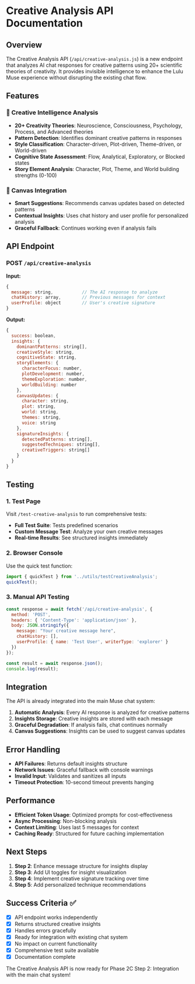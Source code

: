 # Creative Analysis API Documentation

## Overview

The Creative Analysis API (`/api/creative-analysis.js`) is a new endpoint that analyzes AI chat responses for creative patterns using 20+ scientific theories of creativity. It provides invisible intelligence to enhance the Lulu Muse experience without disrupting the existing chat flow.

## Features

### 🧠 Creative Intelligence Analysis
- **20+ Creativity Theories**: Neuroscience, Consciousness, Psychology, Process, and Advanced theories
- **Pattern Detection**: Identifies dominant creative patterns in responses
- **Style Classification**: Character-driven, Plot-driven, Theme-driven, or World-driven
- **Cognitive State Assessment**: Flow, Analytical, Exploratory, or Blocked states
- **Story Element Analysis**: Character, Plot, Theme, and World building strengths (0-100)

### 🎯 Canvas Integration
- **Smart Suggestions**: Recommends canvas updates based on detected patterns
- **Contextual Insights**: Uses chat history and user profile for personalized analysis
- **Graceful Fallback**: Continues working even if analysis fails

## API Endpoint

### POST `/api/creative-analysis`

**Input:**
```javascript
{
  message: string,           // The AI response to analyze
  chatHistory: array,        // Previous messages for context
  userProfile: object        // User's creative signature
}
```

**Output:**
```javascript
{
  success: boolean,
  insights: {
    dominantPatterns: string[],
    creativeStyle: string,
    cognitiveState: string,
    storyElements: {
      characterFocus: number,
      plotDevelopment: number,
      themeExploration: number,
      worldBuilding: number
    },
    canvasUpdates: {
      character: string,
      plot: string,
      world: string,
      themes: string,
      voice: string
    },
    signatureInsights: {
      detectedPatterns: string[],
      suggestedTechniques: string[],
      creativeTriggers: string[]
    }
  }
}
```

## Testing

### 1. Test Page
Visit `/test-creative-analysis` to run comprehensive tests:
- **Full Test Suite**: Tests predefined scenarios
- **Custom Message Test**: Analyze your own creative messages
- **Real-time Results**: See structured insights immediately

### 2. Browser Console
Use the quick test function:
```javascript
import { quickTest } from '../utils/testCreativeAnalysis';
quickTest();
```

### 3. Manual API Testing
```javascript
const response = await fetch('/api/creative-analysis', {
  method: 'POST',
  headers: { 'Content-Type': 'application/json' },
  body: JSON.stringify({
    message: "Your creative message here",
    chatHistory: [],
    userProfile: { name: 'Test User', writerType: 'explorer' }
  })
});

const result = await response.json();
console.log(result);
```

## Integration

The API is already integrated into the main Muse chat system:

1. **Automatic Analysis**: Every AI response is analyzed for creative patterns
2. **Insights Storage**: Creative insights are stored with each message
3. **Graceful Degradation**: If analysis fails, chat continues normally
4. **Canvas Suggestions**: Insights can be used to suggest canvas updates

## Error Handling

- **API Failures**: Returns default insights structure
- **Network Issues**: Graceful fallback with console warnings
- **Invalid Input**: Validates and sanitizes all inputs
- **Timeout Protection**: 10-second timeout prevents hanging

## Performance

- **Efficient Token Usage**: Optimized prompts for cost-effectiveness
- **Async Processing**: Non-blocking analysis
- **Context Limiting**: Uses last 5 messages for context
- **Caching Ready**: Structured for future caching implementation

## Next Steps

1. **Step 2**: Enhance message structure for insights display
2. **Step 3**: Add UI toggles for insight visualization
3. **Step 4**: Implement creative signature tracking over time
4. **Step 5**: Add personalized technique recommendations

## Success Criteria ✅

- [x] API endpoint works independently
- [x] Returns structured creative insights
- [x] Handles errors gracefully
- [x] Ready for integration with existing chat system
- [x] No impact on current functionality
- [x] Comprehensive test suite available
- [x] Documentation complete

The Creative Analysis API is now ready for Phase 2C Step 2: Integration with the main chat system! 
